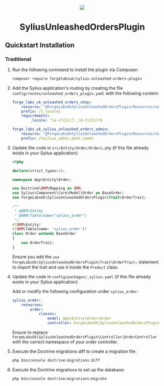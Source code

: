 <p align="center">
    <a href="https://sylius.com" target="_blank">
        <img src="https://demo.sylius.com/assets/shop/img/logo.png" />
    </a>
</p>

<h1 align="center">SyliusUnleashedOrdersPlugin</h1>

## Quickstart Installation

### Traditional

1. Run the following command to install the plugin via Composer:

    ```bash
    composer require forgelabsuk/sylius-unleashed-orders-plugin
    ```

2. Add the Sylius application's routing by creating the file `config/routes/unleashed_orders_plugin.yaml` with the following content:

   ```yaml
   forge_labs_uk_unleashed_orders_shop:
       resource: "@ForgeLabsUkSyliusUnleashedOrdersPlugin/Resources/config/shop_routing.yml"
       prefix: /{_locale}
       requirements:
           _locale: ^[a-z]{2}(?:_[A-Z]{2})?$

   forge_labs_uk_sylius_unleashed_orders_admin:
       resource: "@ForgeLabsUkSyliusUnleashedOrdersPlugin/Resources/config/admin_routing.yml"
       prefix: /%sylius_admin.path_name%


3. Update the code in `src/Entity/Order/Orders.php` (if this file already exists in your Sylius application):

    ```php
    <?php

    declare(strict_types=1);
    
    namespace App\Entity\Order;
    
    use Doctrine\ORM\Mapping as ORM;
    use Sylius\Component\Core\Model\Order as BaseOrder;
    use ForgeLabsUk\SyliusUnleashedOrdersPlugin\Trait\OrderTrait;
    
    /**
     * @ORM\Entity
     * @ORM\Table(name="sylius_order")
     */
    #[ORM\Entity]
    #[ORM\Table(name: 'sylius_order')]
    class Order extends BaseOrder
    {
        use OrderTrait;
    }

    ```

   Ensure you add the `use ForgeLabsUk\SyliusUnleashedOrdersPlugin\Trait\OrderTrait;` statement to import the trait and use it inside the `Product` class.

4. Update the code in `config/packages/_sylius.yaml` (if this file already exists in your Sylius application):

   Add or modify the following configuration under `sylius_order`:

    ```yaml
    sylius_order:
        resources:
            order:
                classes:
                    model: App\Entity\Order\Order
                    controller: ForgeLabsUk\SyliusUnleashedOrdersPlugin\Controller\OrderController
    ```

   Ensure to replace `ForgeLabsUk\SyliusUnleashedOrdersPlugin\Controller\OrderController` with the correct namespace of your order controller.


5. Execute the Doctrine migrations diff to create a migration file:

    ```bash
    php bin/console doctrine:migrations:diff
    ```

6. Execute the Doctrine migrations to set up the database:

    ```bash
    php bin/console doctrine:migrations:migrate
    ```
   
